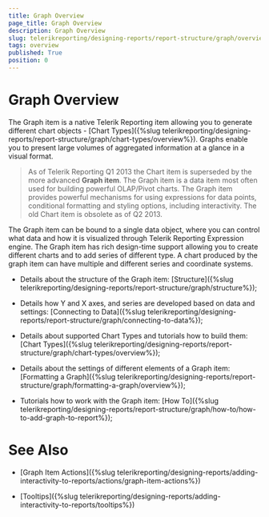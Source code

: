 ```yaml
---
title: Graph Overview
page_title: Graph Overview
description: Graph Overview
slug: telerikreporting/designing-reports/report-structure/graph/overview
tags: overview
published: True
position: 0
---
```


# Graph Overview

The Graph item is a native Telerik Reporting item allowing you to generate different chart objects - [Chart Types]({%slug telerikreporting/designing-reports/report-structure/graph/chart-types/overview%}). Graphs enable you to present large volumes of aggregated information at a glance in a visual format. 

> As of Telerik Reporting Q1 2013 the Chart item is superseded by the more advanced __Graph item__. The Graph item is a data item most often used for building powerful OLAP/Pivot charts. The Graph item provides powerful mechanisms for using expressions for data points, conditional formatting and styling options, including interactivity. The old Chart item is obsolete as of Q2 2013.

The Graph item can be bound to a single data object, where you can control what data and how it is visualized through Telerik Reporting Expression engine. The Graph item has rich design-time support allowing you to create different charts and to add series of different type. A chart produced by the graph item can have multiple and different series and coordinate systems. 

* Details about the structure of the Graph item: [Structure]({%slug telerikreporting/designing-reports/report-structure/graph/structure%}); 

* Details how Y and X axes, and series are developed based on data and settings: [Connecting to Data]({%slug telerikreporting/designing-reports/report-structure/graph/connecting-to-data%}); 

* Details about supported Chart Types and tutorials how to build them: [Chart Types]({%slug telerikreporting/designing-reports/report-structure/graph/chart-types/overview%}); 

* Details about the settings of different elements of a Graph item: [Formatting a Graph]({%slug telerikreporting/designing-reports/report-structure/graph/formatting-a-graph/overview%}); 

* Tutorials how to work with the Graph item: [How To]({%slug telerikreporting/designing-reports/report-structure/graph/how-to/how-to-add-graph-to-report%}); 


# See Also

* [Graph Item Actions]({%slug telerikreporting/designing-reports/adding-interactivity-to-reports/actions/graph-item-actions%})

* [Tooltips]({%slug telerikreporting/designing-reports/adding-interactivity-to-reports/tooltips%})
